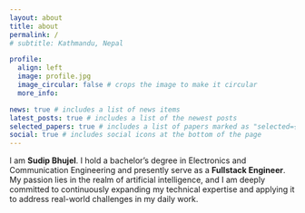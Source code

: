 ```yaml
---
layout: about
title: about
permalink: /
# subtitle: Kathmandu, Nepal

profile:
  align: left
  image: profile.jpg
  image_circular: false # crops the image to make it circular
  more_info:

news: true # includes a list of news items
latest_posts: true # includes a list of the newest posts
selected_papers: true # includes a list of papers marked as "selected={true}"
social: true # includes social icons at the bottom of the page
---
```


I am **Sudip Bhujel**. I hold a bachelor’s degree in Electronics and Communication Engineering and presently serve as a **Fullstack Engineer**. My passion lies in the realm of artificial intelligence, and I am deeply committed to continuously expanding my technical expertise and applying it to address real-world challenges in my daily work.
